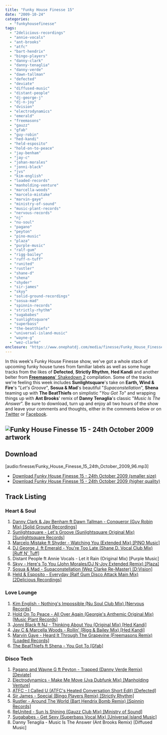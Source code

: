 ```yaml
---
title: "Funky House Finesse 15"
date: "2009-10-24"
categories: 
  - "funkyhousefinesse"
tags: 
  - "2delicious-recordings"
  - "annie-vocals"
  - "ant-brooks"
  - "atfc"
  - "bart-hendrix"
  - "bingo-players"
  - "danny-clark"
  - "danny-tenaglia"
  - "danny-verde"
  - "dawn-tallman"
  - "defected"
  - "deviate"
  - "diffused-music"
  - "distant-people"
  - "dj-george-j"
  - "dj-n-joy"
  - "dvision"
  - "electrodynamics"
  - "emerald"
  - "freemasons"
  - "gauzz"
  - "gfab"
  - "guy-robin"
  - "hed-kandi"
  - "held-esposito"
  - "hold-on-to-peace"
  - "jay-benham"
  - "jay-c"
  - "johan-morales"
  - "jonni-black"
  - "jvs"
  - "kim-english"
  - "loaded-records"
  - "manholding-venture"
  - "marcella-woods"
  - "marcelo-mistake"
  - "marvin-gaye"
  - "ministry-of-sound"
  - "music-plant-records"
  - "nervous-records"
  - "nj"
  - "nu-soul"
  - "pagano"
  - "peyton"
  - "pino-music"
  - "plaza"
  - "purple-music"
  - "ralf-gum"
  - "rigg-bailey"
  - "ruff-n-tuff"
  - "runited"
  - "rustler"
  - "shane-d"
  - "shena"
  - "shyder"
  - "sir-james"
  - "skyy"
  - "solid-ground-recordings"
  - "sosua-mad"
  - "spinnin-records"
  - "strictly-rhythm"
  - "sugababes"
  - "sunlightsquare"
  - "superbass"
  - "the-beatthiefs"
  - "universal-island-music"
  - "wayne-g"
  - "wez-clarke"
enclosure: "https://www.onephatdj.com/media/finesse/Funky_House_Finesse_15_24th_October_2009_96.mp3 audio/mpeg 86452998 "
---
```


In this week's Funky House Finesse show, we've got a whole stack of upcoming funky house tunes from familiar labels as well as some huge tracks from the likes of **Defected**, **Strictly Rhythm**, **Hed Kandi** and another belter from **[Freemasons](https://www.amazon.co.uk/gp/product/B002MJDLW6?ie=UTF8&tag=onephatdj-21&linkCode=as2&camp=1634&creative=19450&creativeASIN=B002MJDLW6)**[' Shakedown 2](https://www.amazon.co.uk/gp/product/B002MJDLW6?ie=UTF8&tag=onephatdj-21&linkCode=as2&camp=1634&creative=19450&creativeASIN=B002MJDLW6) compilation. Some of the tracks we're feeling this week includes **Sunlightsquare**'s take on **Earth, Wind & Fire**'s "_Let's Groove_", **Sosua & Mad**'s beautiful "_Supaconstellation_", **Shena** teaming up with **The BeatThiefs** on simplistic "_You Got To_" and wrapping things up with **Ant Brooks**' remix of **Danny Tenaglia**'s classic "_Music Is The Answer_". Be sure to download, turn up and enjoy all two hours of the show and leave your comments and thoughts, either in the comments below or on [Twitter](https://twitter.com/housefinesse) or [Facebook](https://www.facebook.com/pages/One-Phat-DJ/126293600841).

## ![Funky House Finesse 15 - 24th October 2009 artwork](images/Funky_House_Finesse_15_24th_October_2009.png "Funky House Finesse 15 - 24th October 2009 artwork")

## Download

\[audio:finesse/Funky\_House\_Finesse\_15\_24th\_October\_2009\_96.mp3\]

- [Download Funky House Finesse 15 - 24th October 2009 (smaller size)](https://onephatdj.com/download/17)
- [Download Funky House Finesse 15 - 24th October 2009 (higher quality)](https://onephatdj.com/download/18)

## Track Listing

### Heart & Soul

1. [Danny Clark & Jay Benham ft Dawn Tallman - Conqueror (Guy Robin Mix) \[Solid Ground Recordings\]](https://www.traxsource.com/index.php?act=show&fc=tpage&cr=titles&cv=38372&referal=onephatdj)
2. [Sunlightsquare - Let's Groove (Sunlightsquare Original Mix) \[Sunlightsquare Records\]](https://www.traxsource.com/index.php?act=show&fc=tpage&cr=titles&cv=36268&referal=onephatdj)
3. [Marcelo Mistake ft Shyder - Watching You (Extended Mix) \[PINO Music\]](https://www.djdownload.com/mp3-detail/Marcelo+Mistake+ft+Shyder/Watching+You/PINO+Music/830586)
4. [DJ George J. ft Emerald - You're Too Late (Shane D. Vocal Club Mix) \[Ruff N' Tuff\]](https://www.traxsource.com/index.php?act=show&fc=tpage&cr=titles&cv=39509&referal=onephatdj)
5. Distant People ft Annie Vocals - Let it Rain (Original Mix) \[Purple Music\]
6. [Skyy - Here's To You (John Morales/DJ N-Joy Extended Remix) \[Plaza\]](https://www.traxsource.com/index.php?act=show&fc=tpage&cr=titles&cv=39784&referal=onephatdj)
7. [Sosua & Mad - Supaconstellation (Wez Clarke Re-Master) \[D:Vision\]](https://www.awin1.com/cread.php?awinmid=1418&awinaffid=77512&clickref=&p=http%3A%2F%2Fwww.play.com%2FMusic%2FMP3-Download-Track%2F4-%2F9724356%2FSupaconstellation%2FProduct.html%3Faid%3D9723391)
8. [Held & Esposito - Everyday (Ralf Gum Disco Attack Main Mix) \[2Delicious Recordings\]](https://www.traxsource.com/index.php?act=show&fc=tpage&cr=titles&cv=40484&referal=onephatdj)

### Love Lounge

1. [Kim English - Nothing's Impossible (Nu Soul Club Mix) \[Nervous Records\]](https://www.amazon.co.uk/gp/product/B002QX1VX4?ie=UTF8&tag=onephatdj-21&linkCode=as2&camp=1634&creative=19450&creativeASIN=B002QX1VX4)
2. [Hold On To Peace - All Over Again (Georgie's Anthemic Original Mix) \[Music Plant Records\]](https://www.traxsource.com/index.php?act=show&fc=tpage&cr=titles&cv=39911&referal=onephatdj)
3. [Jonni Black ft NJ - Thinking About You (Original Mix) \[Hed Kandi\]](https://www.amazon.co.uk/gp/product/B002PB09CQ?ie=UTF8&tag=onephatdj-21&linkCode=as2&camp=1634&creative=19450&creativeASIN=B002PB09CQ)
4. [Jay C & Marcella Woods - Rollin' (Rigg & Bailey Mix) \[Hed Kandi\]](https://www.amazon.co.uk/gp/product/B002PAWFU6?ie=UTF8&tag=onephatdj-21&linkCode=as2&camp=1634&creative=19450&creativeASIN=B002PAWFU6)
5. [Marvin Gaye - Heard It Through The Grapevine (Freemasons Remix) \[Loaded Records\]](https://www.amazon.co.uk/gp/product/B002MJDLW6?ie=UTF8&tag=onephatdj-21&linkCode=as2&camp=1634&creative=19450&creativeASIN=B002MJDLW6)
6. [The BeatThiefs ft Shena - You Got To \[Gfab\]](https://www.traxsource.com/index.php?act=show&fc=tpage&cr=titles&cv=36517)

### Disco Tech

1. [Pagano and Wayne G ft Peyton - Trapped (Danny Verde Remix) \[Deviate\]](https://www.djdownload.com/mp3-detail/Pagano+and+Wayne+G+Feat+Peyton/Trapped/Deviate/810672)
2. [Electrodynamics - Make Me Move (Jva Dubfunk Mix) \[Manholding Venture\]](https://onephatdj.trackitdown.net/genre/tech_house_minimal/track/1526864.html)
3. [ATFC - I Called U (ATFC's Heated Conversation Short Edit) \[Defected\]](https://clkuk.tradedoubler.com/click?p=23708&a=1254950&url=http%3A%2F%2Fitunes.apple.com%2FWebObjects%2FMZStore.woa%2Fwa%2FviewAlbum%3Fi%3D332615629%26id%3D332615120%26s%3D143444%26uo%3D6%26partnerId%3D2003)
4. [Sir James - Special (Bingo Players Remix) \[Strictly Rhythm\]](https://clkuk.tradedoubler.com/click?p=23708&a=1254950&url=http%3A%2F%2Fitunes.apple.com%2FWebObjects%2FMZStore.woa%2Fwa%2FviewAlbum%3Fi%3D330867821%26id%3D330867229%26s%3D143444%26uo%3D6%26partnerId%3D2003)
5. [Rustler - Around The World (Bart Hendrix Bomb Remix) \[Spinnin Records\]](https://onephatdj.trackitdown.net/genre/house/track/1116175.html)
6. [ReUnited - Sun Is Shining (Gauzz Club Mix) \[Ministry of Sound\]](https://www.djtunes.com/track/sun-is-shining__421064)
7. [Sugababes - Get Sexy (Superbass Vocal Mix) \[Universal Island Music\]](https://clkuk.tradedoubler.com/click?p=23708&a=1254950&url=http%3A%2F%2Fitunes.apple.com%2FWebObjects%2FMZStore.woa%2Fwa%2FviewAlbum%3Fi%3D327232704%26id%3D327232698%26s%3D143444%26uo%3D6%26partnerId%3D2003)
8. Danny Tenaglia - Music Is The Answer (Ant Brooks Remix) \[Diffused Music\]
